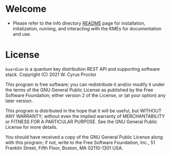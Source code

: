 # Welcome

* Please refer to the info directory [README](info/README.md) page for installation, initalization, running, and interacting with the KMEs for documentation and use.

# License

`Guardian` is a quantum key distribution REST API and supporting software stack.
Copyright (C) 2021  W. Cyrus Proctor

This program is free software; you can redistribute it and/or modify
it under the terms of the GNU General Public License as published by
the Free Software Foundation; either version 2 of the License, or
(at your option) any later version.

This program is distributed in the hope that it will be useful,
but WITHOUT ANY WARRANTY; without even the implied warranty of
MERCHANTABILITY or FITNESS FOR A PARTICULAR PURPOSE.  See the
GNU General Public License for more details.

You should have received a copy of the GNU General Public License along
with this program; if not, write to the Free Software Foundation, Inc.,
51 Franklin Street, Fifth Floor, Boston, MA 02110-1301 USA.
